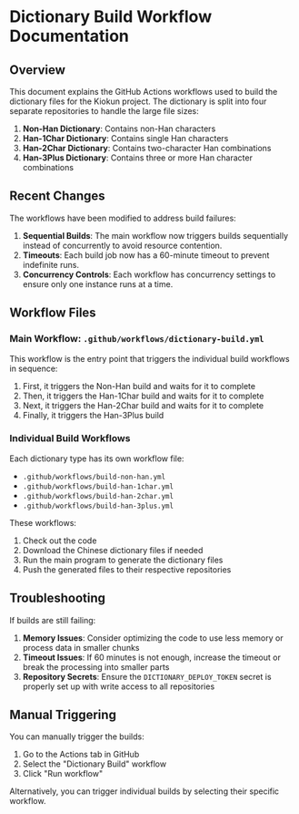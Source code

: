# Dictionary Build Workflow Documentation

## Overview

This document explains the GitHub Actions workflows used to build the dictionary files for the Kiokun project. The dictionary is split into four separate repositories to handle the large file sizes:

1. **Non-Han Dictionary**: Contains non-Han characters
2. **Han-1Char Dictionary**: Contains single Han characters
3. **Han-2Char Dictionary**: Contains two-character Han combinations
4. **Han-3Plus Dictionary**: Contains three or more Han character combinations

## Recent Changes

The workflows have been modified to address build failures:

1. **Sequential Builds**: The main workflow now triggers builds sequentially instead of concurrently to avoid resource contention.
2. **Timeouts**: Each build job now has a 60-minute timeout to prevent indefinite runs.
3. **Concurrency Controls**: Each workflow has concurrency settings to ensure only one instance runs at a time.

## Workflow Files

### Main Workflow: `.github/workflows/dictionary-build.yml`

This workflow is the entry point that triggers the individual build workflows in sequence:

1. First, it triggers the Non-Han build and waits for it to complete
2. Then, it triggers the Han-1Char build and waits for it to complete
3. Next, it triggers the Han-2Char build and waits for it to complete
4. Finally, it triggers the Han-3Plus build

### Individual Build Workflows

Each dictionary type has its own workflow file:

- `.github/workflows/build-non-han.yml`
- `.github/workflows/build-han-1char.yml`
- `.github/workflows/build-han-2char.yml`
- `.github/workflows/build-han-3plus.yml`

These workflows:
1. Check out the code
2. Download the Chinese dictionary files if needed
3. Run the main program to generate the dictionary files
4. Push the generated files to their respective repositories

## Troubleshooting

If builds are still failing:

1. **Memory Issues**: Consider optimizing the code to use less memory or process data in smaller chunks
2. **Timeout Issues**: If 60 minutes is not enough, increase the timeout or break the processing into smaller parts
3. **Repository Secrets**: Ensure the `DICTIONARY_DEPLOY_TOKEN` secret is properly set up with write access to all repositories

## Manual Triggering

You can manually trigger the builds:

1. Go to the Actions tab in GitHub
2. Select the "Dictionary Build" workflow
3. Click "Run workflow"

Alternatively, you can trigger individual builds by selecting their specific workflow.
